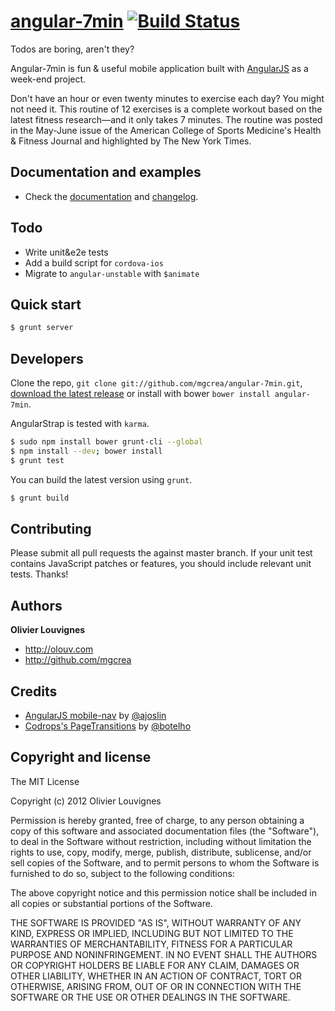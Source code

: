 # [angular-7min](http://mgcrea.github.com/angular-7min) [![Build Status](https://secure.travis-ci.org/mgcrea/angular-7min.png?branch=master)](http://travis-ci.org/#!/mgcrea/angular-7min)

Todos are boring, aren't they?

Angular-7min is fun & useful mobile application built with [AngularJS](https://github.com/angular) as a week-end project.

>
Don't have an hour or even twenty minutes to exercise each day? You might not need it.
This routine of 12 exercises is a complete workout based on the latest fitness research—and it only takes 7 minutes.
The routine was posted in the May-June issue of the American College of Sports Medicine's Health & Fitness Journal and highlighted by The New York Times.


## Documentation and examples

+ Check the [documentation](http://mgcrea.github.com/angular-7min) and [changelog](https://github.com/mgcrea/angular-7min/wiki/Changelog).


## Todo

+ Write unit&e2e tests
+ Add a build script for `cordova-ios`
+ Migrate to `angular-unstable` with `$animate`


## Quick start

>
``` bash
$ grunt server
```


## Developers

Clone the repo, `git clone git://github.com/mgcrea/angular-7min.git`, [download the latest release](https://github.com/mgcrea/angular-7min/zipball/master) or install with bower `bower install angular-7min`.

AngularStrap is tested with `karma`.

``` bash
$ sudo npm install bower grunt-cli --global
$ npm install --dev; bower install
$ grunt test
```

You can build the latest version using `grunt`.

``` bash
$ grunt build
```


## Contributing

Please submit all pull requests the against master branch. If your unit test contains JavaScript patches or features, you should include relevant unit tests. Thanks!


## Authors

**Olivier Louvignes**

+ http://olouv.com
+ http://github.com/mgcrea


## Credits

+ [AngularJS mobile-nav](https://github.com/ajoslin/angular-mobile-nav) by [@ajoslin](https://github.com/ajoslin)
+ [Codrops's PageTransitions](https://github.com/codrops/PageTransitions) by [@botelho](https://github.com/botelho)


## Copyright and license

  The MIT License

  Copyright (c) 2012 Olivier Louvignes

  Permission is hereby granted, free of charge, to any person obtaining a copy
  of this software and associated documentation files (the "Software"), to deal
  in the Software without restriction, including without limitation the rights
  to use, copy, modify, merge, publish, distribute, sublicense, and/or sell
  copies of the Software, and to permit persons to whom the Software is
  furnished to do so, subject to the following conditions:

  The above copyright notice and this permission notice shall be included in
  all copies or substantial portions of the Software.

  THE SOFTWARE IS PROVIDED "AS IS", WITHOUT WARRANTY OF ANY KIND, EXPRESS OR
  IMPLIED, INCLUDING BUT NOT LIMITED TO THE WARRANTIES OF MERCHANTABILITY,
  FITNESS FOR A PARTICULAR PURPOSE AND NONINFRINGEMENT. IN NO EVENT SHALL THE
  AUTHORS OR COPYRIGHT HOLDERS BE LIABLE FOR ANY CLAIM, DAMAGES OR OTHER
  LIABILITY, WHETHER IN AN ACTION OF CONTRACT, TORT OR OTHERWISE, ARISING FROM,
  OUT OF OR IN CONNECTION WITH THE SOFTWARE OR THE USE OR OTHER DEALINGS IN
  THE SOFTWARE.
